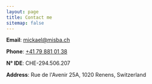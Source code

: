 ```yaml
---
layout: page
title: Contact me
sitemap: false
---
```


**Email**: [mickael@misba.ch](mailto:mickael@misba.ch)

**Phone**: [+41 79 881 01 38](tel:+41798810138)

**N° IDE**: CHE-294.506.207

**Address**: Rue de l'Avenir 25A, 1020 Renens, Switzerland